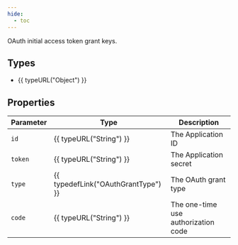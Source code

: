 ```yaml
---
hide:
  - toc
---
```


OAuth initial access token grant keys.

## Types

- {{ typeURL("Object") }}

## Properties

| Parameter | Type                                | Description                         |
|-----------|-------------------------------------|-------------------------------------|
| `id`      | {{ typeURL("String") }}             | The Application ID                  |
| `token`   | {{ typeURL("String") }}             | The Application secret              |
| `type`    | {{ typedefLink("OAuthGrantType") }} | The OAuth grant type                |
| `code`    | {{ typeURL("String") }}             | The one-time use authorization code |
